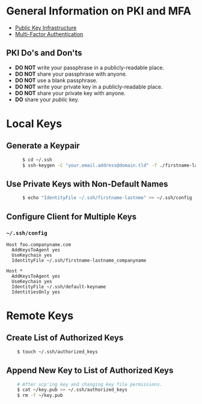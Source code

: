 # General Information on PKI and MFA

  * [Public Key Infrastructure](http://en.wikipedia.org/wiki/Public-key_infrastructure)
  * [Multi-Factor Authentication](http://en.wikipedia.org/wiki/Multi-factor_authentication)

## PKI Do's and Don'ts

  * **DO NOT** write your passphrase in a publicly-readable place.
  * **DO NOT** share your passphrase with anyone.
  * **DO NOT** use a blank passphrase.
  * **DO NOT** write your private key in a publicly-readable place.
  * **DO NOT** share your private key with anyone.
  * **DO** share your _public_ key.

# Local Keys

## Generate a Keypair

```bash
      $ cd ~/.ssh
      $ ssh-keygen -C "your.email.address@domain.tld" -f ./firstname-lastname
```

## Use Private Keys with Non-Default Names

```bash
      $ echo "IdentityFile ~/.ssh/firstname-lastnme" >> ~/.ssh/config
```

## Configure Client for Multiple Keys

### `~/.ssh/config`

```
Host foo.companyname.com
  AddKeysToAgent yes
  UseKeychain yes
  IdentityFile ~/.ssh/firstname-lastname_companyname

Host *
  AddKeysToAgent yes
  UseKeychain yes
  IdentityFile ~/.ssh/default-keyname
  IdentitiesOnly yes
```

# Remote Keys

## Create List of Authorized Keys

```bash
    $ touch ~/.ssh/authorized_keys
```

## Append New Key to List of Authorized Keys

```bash
    # After scp'ing key and changing key file permissions.
    $ cat ~/key.pub >> ~/.ssh/authorized_keys
    $ rm -f ~/key.pub
```
